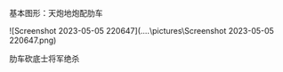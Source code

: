 基本图形：天炮地炮配肋车

![Screenshot 2023-05-05 220647](..\..\pictures\Screenshot 2023-05-05 220647.png)

肋车砍底士将军绝杀